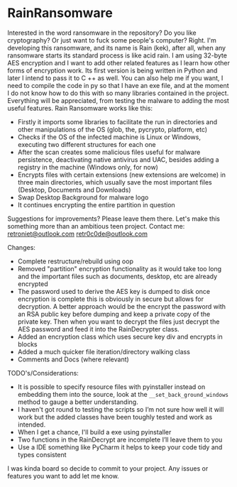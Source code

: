 # RainRansomware
Interested in the word ransomware in the repository? Do you like cryptography? Or just want to fuck some people's computer? Right. I'm developing this ransomware, and its name is Rain (kek), after all, when any ransomware starts its standard process is like acid rain. I am using 32-byte AES encryption and I want to add other related features as I learn how other forms of encryption work. Its first version is being written in Python and later I intend to pass it to C ++ as well. You can also help me if you want, I need to compile the code in py so that I have an exe file, and at the moment I do not know how to do this with so many libraries contained in the project. Everything will be appreciated, from testing the malware to adding the most useful features. Rain Ransomware works like this:

- Firstly it imports some libraries to facilitate the run in directories and other manipulations of the OS (glob, the, pycrypto, platform, etc)
- Checks if the OS of the infected machine is Linux or Windows, executing two different structures for each one
- After the scan creates some malicious files useful for malware persistence, deactivating native antivirus and UAC, besides adding a registry in the machine (Windows only, for now)
- Encrypts files with certain extensions (new extensions are welcome) in three main directories, which usually save the most important files (Desktop, Documents and Downloads)
- Swap Desktop Background for malware logo
- It continues encrypting the entire partition in question

Suggestions for improvements? Please leave them there. Let's make this something more than an ambitious teen project.
Contact me:
retroniet@outlook.com
retr0c0de@outlook.com

Changes:
  - Complete restructure/rebuild using oop
  - Removed "partition" encryption functionality as it would take too long and the important files such as documents, desktop, etc are already encrypted
  - The password used to derive the AES key is dumped to disk once encryption is complete this is obviously in secure but allows for decryption. A better approach would be the encrypt the password with an RSA public key before dumping and keep a private copy of the private key. Then when you want to decrypt the files just decrypt the AES password and feed it into the RainDecrypter class.
  - Added an encryption class which uses secure key div and encrypts in blocks
  - Added a much quicker file iteration/directory walking class
  - Comments and Docs (where relevant)
   
TODO's/Considerations:
 - It is possible to specify resource files with pyinstaller instead on embedding them into the source, look at the `__set_back_ground_windows` method to gauge a better understanding.
 - I haven't got round to testing the scripts so I’m not sure how well it will work but the added classes have been toughly tested and work as intended.
 - When I get a chance, I'll build a exe using pyinstaller
 - Two functions in the RainDecrypt are incomplete I’ll leave them to you
 - Use a IDE something like PyCharm it helps to keep your code tidy and types consistent
 
I was kinda board so decide to commit to your project. Any issues or features you want to add let me know.

   
   
